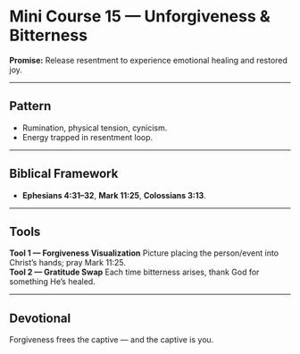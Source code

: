 # Mini Course 15 — Unforgiveness & Bitterness
**Promise:** Release resentment to experience emotional healing and restored joy.

---

## Pattern
- Rumination, physical tension, cynicism.
- Energy trapped in resentment loop.

---

## Biblical Framework
- **Ephesians 4:31–32**, **Mark 11:25**, **Colossians 3:13**.

---

## Tools
**Tool 1 — Forgiveness Visualization**
Picture placing the person/event into Christ’s hands; pray Mark 11:25.  
**Tool 2 — Gratitude Swap**
Each time bitterness arises, thank God for something He’s healed.

---

## Devotional
Forgiveness frees the captive — and the captive is you.
